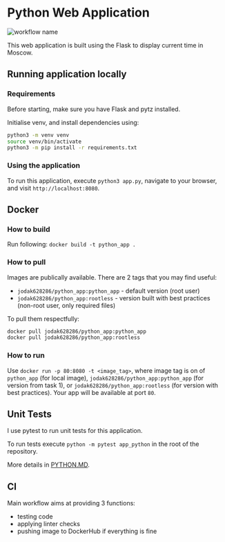 # Python Web Application

![workflow name](https://github.com/ortieom/S25-DevOps-labs/workflows/main/badge.svg)

This web application is built using the Flask to display current time in Moscow.


## Running application locally

### Requirements

Before starting, make sure you have Flask and pytz installed. 

Initialise venv, and install dependencies using:

```bash
python3 -m venv venv
source venv/bin/activate
python3 -m pip install -r requirements.txt
```

### Using the application

To run this application, execute `python3 app.py`, navigate to your browser, and visit `http://localhost:8080`.


## Docker

### How to build

Run following: `docker build -t python_app .`

### How to pull

Images are publically available. There are 2 tags that you may find useful:
- `jodak628286/python_app:python_app` - default version (root user)
- `jodak628286/python_app:rootless` - version built with best practices (non-root user, only required files)

To pull them respectfully:
```bash
docker pull jodak628286/python_app:python_app
docker pull jodak628286/python_app:rootless
```
### How to run

Use `docker run -p 80:8080 -t <image_tag>`, where image tag is on of `python_app` (for local image), `jodak628286/python_app:python_app` (for version from task 1), or `jodak628286/python_app:rootless` (for version with best practices).
Your app will be available at port `80`.


## Unit Tests

I use pytest to run unit tests for this application.

To run tests execute `python -m pytest app_python` in the root of the repository.

More details in [PYTHON.MD](./PYTHON.MD).

## CI

Main workflow aims at providing 3 functions:

- testing code
- applying linter checks
- pushing image to DockerHub if everything is fine
